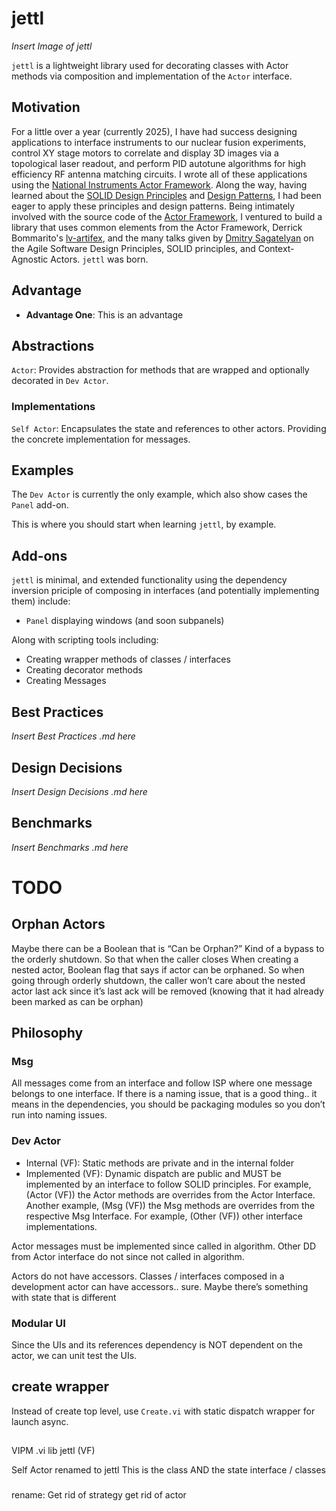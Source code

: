 # jettl

*Insert Image of jettl*

`jettl` is a lightweight library used for decorating classes with Actor methods via composition and implementation of the `Actor` interface.

## Motivation

For a little over a year (currently 2025), I have had success designing applications to interface instruments to our nuclear fusion experiments, control XY stage motors to correlate and display 3D images via a topological laser readout, and perform PID autotune algorithms for high efficiency RF antenna matching circuits. I wrote all of these applications using the [National Instruments Actor Framework](https://education.ni.com/badges/resources/984/actor-framework). Along the way, having learned about the [SOLID Design Principles](https://en.wikipedia.org/wiki/SOLID) and [Design Patterns](https://en.wikipedia.org/wiki/Software_design_pattern), I had been eager to apply these principles and design patterns. Being intimately involved with the source code of the [Actor Framework](https://education.ni.com/badges/resources/984/actor-framework), I ventured to build a library that uses common elements from the Actor Framework, Derrick Bommarito's [lv-artifex](https://github.com/illuminated-g/lv-artifex), and the many talks given by [Dmitry Sagatelyan](https://forums.ni.com/t5/LabVIEW-Champions-Directory/LabVIEW-Champion-Dmitry-Sagatelyan/ta-p/3536802) on the Agile Software Design Principles, SOLID principles, and Context-Agnostic Actors. `jettl` was born.

## Advantage

- **Advantage One**: This is an advantage

## Abstractions

`Actor`: Provides abstraction for methods that are wrapped and optionally decorated in `Dev Actor`. 

### Implementations

`Self Actor`: Encapsulates the state and references to other actors. Providing the concrete implementation for messages.

## Examples

The `Dev Actor` is currently the only example, which also show cases the `Panel` add-on.

This is where you should start when learning `jettl`, by example.

## Add-ons

`jettl` is minimal, and extended functionality using the dependency inversion priciple of composing in interfaces (and potentially implementing them) include:

- `Panel` displaying windows (and soon subpanels)

Along with scripting tools including:

- Creating wrapper methods of classes / interfaces
- Creating decorator methods
- Creating Messages

## Best Practices

*Insert Best Practices .md here*

## Design Decisions

*Insert Design Decisions .md here*

## Benchmarks

*Insert Benchmarks .md here*

# TODO

## Orphan Actors

Maybe there can be a Boolean that is “Can be Orphan?” Kind of a bypass to the orderly shutdown.
So that when the caller closes
When creating a nested actor, Boolean flag that says if actor can be orphaned.
So when going through orderly shutdown, the caller won’t care about the nested actor last ack since it’s last ack will be removed (knowing that it had already been marked as can be orphan)

## Philosophy

### Msg
All messages come from an interface and follow ISP where one message belongs to one interface. If there is a naming issue, that is a good thing.. it means in the dependencies, you should be packaging modules so you don’t run into naming issues.

### Dev Actor
- Internal (VF): Static methods are private and in the internal folder
- Implemented (VF): Dynamic dispatch are public and MUST be implemented by an interface to follow SOLID principles. For example, (Actor (VF)) the Actor methods are overrides from the Actor Interface. Another example, (Msg (VF)) the Msg methods are overrides from the respective Msg Interface. For example, (Other (VF)) other interface implementations.

Actor messages must be implemented since called in algorithm.
Other DD from Actor interface do not since not called in algorithm.

Actors do not have accessors.
Classes / interfaces composed in a development actor can have accessors.. sure. Maybe there’s something with state that is different

### Modular UI
Since the UIs and its references dependency is NOT dependent on the actor, we can unit test the UIs.

## create wrapper

Instead of create top level, use `Create.vi` with static dispatch wrapper for launch async.

##

VIPM .vi lib
jettl (VF)

Self Actor renamed to jettl
This is the class AND the state interface / classes

###

rename:
Get rid of strategy
get rid of actor